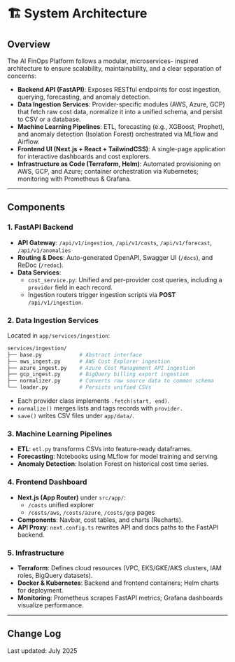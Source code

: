 # 🏗️ System Architecture

## Overview

The AI FinOps Platform follows a modular, microservices-
 inspired architecture to ensure scalability, maintainability,
 and a clear separation of concerns:

- **Backend API (FastAPI)**: Exposes RESTful endpoints for cost
  ingestion, querying, forecasting, and anomaly detection.
- **Data Ingestion Services**: Provider-specific modules (AWS,
  Azure, GCP) that fetch raw cost data, normalize it into a unified
  schema, and persist to CSV or a database.
- **Machine Learning Pipelines**: ETL, forecasting (e.g., XGBoost,
  Prophet), and anomaly detection (Isolation Forest) orchestrated
  via MLflow and Airflow.
- **Frontend UI (Next.js + React + TailwindCSS)**: A single-page
  application for interactive dashboards and cost explorers.
- **Infrastructure as Code (Terraform, Helm)**: Automated
  provisioning on AWS, GCP, and Azure; container orchestration via
  Kubernetes; monitoring with Prometheus & Grafana.

---

## Components

### 1. FastAPI Backend

- **API Gateway**: `/api/v1/ingestion`, `/api/v1/costs`,
  `/api/v1/forecast`, `/api/v1/anomalies`
- **Routing & Docs**: Auto-generated OpenAPI, Swagger UI
  (`/docs`), and ReDoc (`/redoc`).
- **Data Services**:
  - `cost_service.py`: Unified and per-provider cost queries,
    including a `provider` field in each record.
  - Ingestion routers trigger ingestion scripts via **POST**
    `/api/v1/ingestion`.

### 2. Data Ingestion Services

Located in `app/services/ingestion`:

```bash
services/ingestion/
├── base.py            # Abstract interface
├── aws_ingest.py      # AWS Cost Explorer ingestion
├── azure_ingest.py    # Azure Cost Management API ingestion
├── gcp_ingest.py      # BigQuery billing export ingestion
├── normalizer.py      # Converts raw source data to common schema
└── loader.py          # Persists unified CSVs
```

- Each provider class implements `.fetch(start, end)`.
- `normalize()` merges lists and tags records with `provider.`
- `save()` writes CSV files under `app/data/`.

### 3. Machine Learning Pipelines

- **ETL**: `etl.py` transforms CSVs into feature-ready dataframes.
- **Forecasting**: Notebooks using MLflow for model training and
  serving.
- **Anomaly Detection**: Isolation Forest on historical cost
  time series.

### 4. Frontend Dashboard

- **Next.js (App Router)** under `src/app/`:
  - `/costs` unified explorer
  - `/costs/aws`, `/costs/azure`, `/costs/gcp` pages
- **Components**: Navbar, cost tables, and charts (Recharts).
- **API Proxy**: `next.config.ts` rewrites API and docs paths to
  the FastAPI backend.

### 5. Infrastructure

- **Terraform**: Defines cloud resources (VPC, EKS/GKE/AKS clusters,
  IAM roles, BigQuery datasets).
- **Docker & Kubernetes**: Backend and frontend containers; Helm
  charts for deployment.
- **Monitoring**: Prometheus scrapes FastAPI metrics; Grafana
  dashboards visualize performance.

---

## Change Log

Last updated: July 2025
